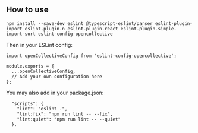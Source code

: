 ## How to use

`npm install --save-dev eslint @typescript-eslint/parser eslint-plugin-import eslint-plugin-n eslint-plugin-react eslint-plugin-simple-import-sort eslint-config-opencollective`

Then in your ESLint config:

```
import openCollectiveConfig from 'eslint-config-opencollective';

module.exports = {
  ...openCollectiveConfig,
  // Add your own configuration here
};

```

You may also add in your package.json:

```
  "scripts": {
    "lint": "eslint .",
    "lint:fix": "npm run lint -- --fix",
    "lint:quiet": "npm run lint -- --quiet"
  },
```
